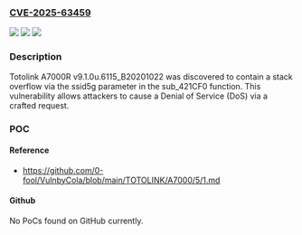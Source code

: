 ### [CVE-2025-63459](https://cve.mitre.org/cgi-bin/cvename.cgi?name=CVE-2025-63459)
![](https://img.shields.io/static/v1?label=Product&message=n%2Fa&color=blue)
![](https://img.shields.io/static/v1?label=Version&message=n%2Fa%20&color=brightgreen)
![](https://img.shields.io/static/v1?label=Vulnerability&message=n%2Fa&color=brightgreen)

### Description

Totolink A7000R v9.1.0u.6115_B20201022 was discovered to contain a stack overflow via the ssid5g parameter in the sub_421CF0 function. This vulnerability allows attackers to cause a Denial of Service (DoS) via a crafted request.

### POC

#### Reference
- https://github.com/0-fool/VulnbyCola/blob/main/TOTOLINK/A7000/5/1.md

#### Github
No PoCs found on GitHub currently.

